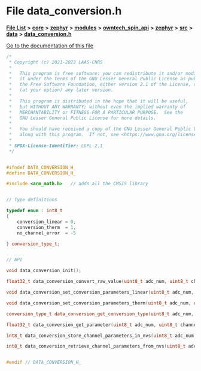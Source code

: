 

# File data\_conversion.h

[**File List**](files.md) **>** [**core**](dir_771164b9325b04f1442f7a3ffa8ecb89.md) **>** [**zephyr**](dir_09002e7ce91f09aeb040dfd1861a47f4.md) **>** [**modules**](dir_6d0fb8ab814c517e7f155fb837e32f72.md) **>** [**owntech\_spin\_api**](dir_87330bcbf7fe698536ea5946c1b90585.md) **>** [**zephyr**](dir_83abe2f3de580445b50d57f614c989e1.md) **>** [**src**](dir_b0a9bfd1c37d418dc07d30cb79a776da.md) **>** [**data**](dir_5931dfac2e1245380efda5ad202dc380.md) **>** [**data\_conversion.h**](data__conversion_8h.md)

[Go to the documentation of this file](data__conversion_8h.md)


```C++
/*
 * Copyright (c) 2021-2023 LAAS-CNRS
 *
 *   This program is free software: you can redistribute it and/or modify
 *   it under the terms of the GNU Lesser General Public License as published by
 *   the Free Software Foundation, either version 2.1 of the License, or
 *   (at your option) any later version.
 *
 *   This program is distributed in the hope that it will be useful,
 *   but WITHOUT ANY WARRANTY; without even the implied warranty of
 *   MERCHANTABILITY or FITNESS FOR A PARTICULAR PURPOSE.  See the
 *   GNU Lesser General Public License for more details.
 *
 *   You should have received a copy of the GNU Lesser General Public License
 *   along with this program.  If not, see <https://www.gnu.org/licenses/>.
 *
 * SPDX-License-Identifier: LGPL-2.1
 */


#ifndef DATA_CONVERSION_H_
#define DATA_CONVERSION_H_

#include <arm_math.h>   // adds all the CMSIS library


// Type definitions

typedef enum : int8_t
{
    conversion_linear = 0,
    conversion_therm  = 1,
    no_channel_error  = -5

} conversion_type_t;


// API

void data_conversion_init();

float32_t data_conversion_convert_raw_value(uint8_t adc_num, uint8_t channel_num, uint16_t raw_value);

void data_conversion_set_conversion_parameters_linear(uint8_t adc_num, uint8_t channel_num, float32_t gain, float32_t offset);

void data_conversion_set_conversion_parameters_therm(uint8_t adc_num, uint8_t channel_num, float32_t r0, float32_t b, float32_t rdiv, float32_t t0);

conversion_type_t data_conversion_get_conversion_type(uint8_t adc_num, uint8_t channel_num);

float32_t data_conversion_get_parameter(uint8_t adc_num, uint8_t channel_num, uint8_t parameter_num);

int8_t data_conversion_store_channel_parameters_in_nvs(uint8_t adc_num, uint8_t channel_num);

int8_t data_conversion_retrieve_channel_parameters_from_nvs(uint8_t adc_num, uint8_t channel_num);


#endif // DATA_CONVERSION_H_
```


